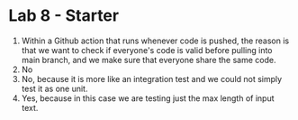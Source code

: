 # Lab 8 - Starter  
1) Within a Github action that runs whenever code is pushed, the reason is that we want to check if everyone's code is valid before pulling into main branch, and we make sure that everyone share the same code.  
2) No  
3) No, because it is more like an integration test and we could not simply test it as one unit.  
4) Yes, because in this case we are testing just the max length of input text.